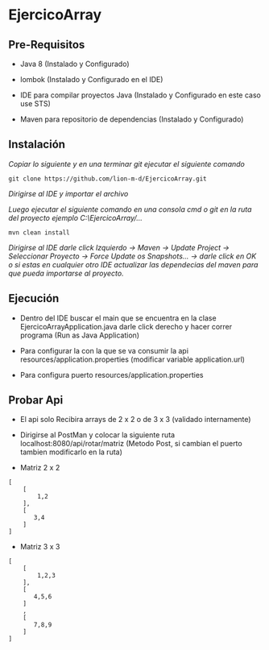 # EjercicoArray



## Pre-Requisitos


* Java 8 (Instalado y Configurado)

* lombok (Instalado y Configurado en el IDE)

* IDE para compilar proyectos Java (Instalado y Configurado en este caso use STS)

* Maven para repositorio de dependencias (Instalado y Configurado)

## Instalación

_Copiar lo siguiente y en una terminar git ejecutar el siguiente comando_

```
git clone https://github.com/lion-m-d/EjercicoArray.git

```

_Dirigirse al IDE y importar el archivo_

_Luego ejecutar el siguiente comando en una consola cmd o git en la ruta del proyecto ejemplo C:\EjercicoArray/..._

```
mvn clean install
```
_Dirigirse al IDE darle click Izquierdo -> Maven -> Update Project -> Seleccionar Proyecto -> Force Update os Snapshots... -> darle click en OK 
o si estas en cualquier otro IDE actualizar las dependecias del maven para que pueda importarse al proyecto._

## Ejecución

* Dentro del IDE buscar el main que se encuentra en la clase EjercicoArrayApplication.java darle click derecho y hacer correr programa (Run as Java Application) 

* Para configurar la con la que se va consumir la api resources/application.properties (modificar variable application.url)

* Para configura puerto resources/application.properties


## Probar Api 

* El api solo Recibira arrays de 2 x 2 o de 3 x 3 (validado internamente)

* Dirigirse al PostMan y colocar la siguiente ruta localhost:8080/api/rotar/matriz (Metodo Post, si cambian el puerto tambien modificarlo en la ruta)

* Matriz 2 x 2

```
[
    [
        1,2
    ],
    [
       3,4
    ]
]

```

* Matriz 3 x 3

```
[
    [
        1,2,3
    ],
    [
       4,5,6
    ]
    ,
    [
       7,8,9
    ]
]

```





